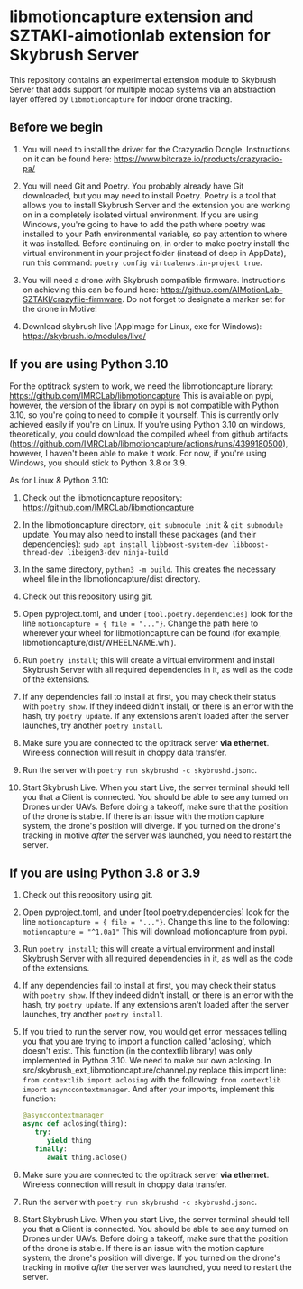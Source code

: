 libmotioncapture extension and SZTAKI-aimotionlab extension for Skybrush Server
==============================================================================

This repository contains an experimental extension module to Skybrush Server
that adds support for multiple mocap systems via an abstraction layer offered
by `libmotioncapture` for indoor drone tracking.

Before we begin
------------

1. You will need to install the driver for the Crazyradio Dongle. Instructions 
   on it can be found here: https://www.bitcraze.io/products/crazyradio-pa/

2. You will need Git and Poetry. You probably already have Git downloaded, but you
   may need to install Poetry. Poetry is a tool that allows you to install Skybrush 
   Server and the extension you are working on in a completely isolated virtual 
   environment. If you are using Windows, you're going to have to add the path where 
   poetry was installed to your Path environmental variable, so pay attention to where 
   it was installed. Before continuing on, in order to make poetry install the virtual 
   environment in your project folder (instead of deep in AppData), run this command: 
   `poetry config virtualenvs.in-project true`.
   
3. You will need a drone with Skybrush compatible firmware. Instructions on achieving
   this can be found here: https://github.com/AIMotionLab-SZTAKI/crazyflie-firmware.
   Do not forget to designate a marker set for the drone in Motive!
   
4. Download skybrush live (AppImage for Linux, exe for Windows):
   https://skybrush.io/modules/live/


If you are using Python 3.10
------------

For the optitrack system to work, we need the libmotioncapture library:
https://github.com/IMRCLab/libmotioncapture
This is available on pypi, however, the version of the library on pypi is
not compatible with Python 3.10, so you're going to need to compile it yourself.
This is currently only achieved easily if you're on Linux. If you're using 
Python 3.10 on windows, theoretically, you could download the compiled wheel from
github artifacts (https://github.com/IMRCLab/libmotioncapture/actions/runs/4399180500),
however, I haven't been able to make it work. For now, if you're using Windows, you
should stick to Python 3.8 or 3.9.

As for Linux & Python 3.10:

1. Check out the libmotioncapture repository: 
   https://github.com/IMRCLab/libmotioncapture
   
2. In the libmotioncapture directory, `git submodule init` & `git submodule` update.
   You may also need to install these packages (and their dependencies):
   `sudo apt install libboost-system-dev libboost-thread-dev libeigen3-dev ninja-build`

3. In the same directory, `python3 -m build`. This creates the necessary
   wheel file in the libmotioncapture/dist directory.
   
4. Check out this repository using git.

5. Open pyproject.toml, and under `[tool.poetry.dependencies]` look for the line
   `motioncapture = { file = "..."}`. Change the path here to wherever your wheel
   for libmotioncapture can be found (for example, libmotioncapture/dist/WHEELNAME.whl).

6. Run `poetry install`; this will create a virtual environment and install
   Skybrush Server with all required dependencies in it, as well as the code
   of the extensions.

7. If any dependencies fail to install at first, you may check their status
   with `poetry show`. If they indeed didn't install, or there is an error with
   the hash, try `poetry update`. If any extensions aren't loaded after the server
   launches, try another `poetry install`.
   
8. Make sure you are connected to the optitrack server **via ethernet**. Wireless connection
   will result in choppy data transfer.

9. Run the server with `poetry run skybrushd -c skybrushd.jsonc`.

10. Start Skybrush Live. When you start Live, the server terminal should tell you that a
   Client is connected. You should be able to see any turned on Drones under UAVs. Before
   doing a takeoff, make sure that the position of the drone is stable. If there is an
   issue with the motion capture system, the drone's position will diverge. If you turned
   on the drone's tracking in motive *after* the server was launched, you need to restart
   the server.

If you are using Python 3.8 or 3.9
------------

1. Check out this repository using git.

2. Open pyproject.toml, and under [tool.poetry.dependencies] look for the line
   `motioncapture = { file = "..."}`. Change this line to the following:
   `motioncapture = "^1.0a1"`
   This will download motioncapture from pypi.

3. Run `poetry install`; this will create a virtual environment and install
   Skybrush Server with all required dependencies in it, as well as the code
   of the extensions.

4. If any dependencies fail to install at first, you may check their status
   with `poetry show`. If they indeed didn't install, or there is an error with
   the hash, try `poetry update`. If any extensions aren't loaded after the server
   launches, try another `poetry install`.
   
5. If you tried to run the server now, you would get error messages telling you
   that you are trying to import a function called 'aclosing', which doesn't exist.
   This function (in the contextlib library) was only implemented in Python 3.10.
   We need to make our own aclosing. In src/skybrush_ext_libmotioncapture/channel.py 
   replace this import line:
   `from contextlib import aclosing`
   with the following:
   `from contextlib import asynccontextmanager`.
   And after your imports, implement this function:
   ```python
   @asynccontextmanager
   async def aclosing(thing):
      try:
         yield thing
      finally:
         await thing.aclose()   
   ```
   
6. Make sure you are connected to the optitrack server **via ethernet**. Wireless connection
   will result in choppy data transfer.

7. Run the server with `poetry run skybrushd -c skybrushd.jsonc`.

8. Start Skybrush Live. When you start Live, the server terminal should tell you that a
   Client is connected. You should be able to see any turned on Drones under UAVs. Before
   doing a takeoff, make sure that the position of the drone is stable. If there is an
   issue with the motion capture system, the drone's position will diverge. If you turned
   on the drone's tracking in motive *after* the server was launched, you need to restart
   the server.
